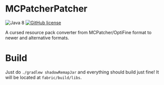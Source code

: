 # MCPatcherPatcher

![Java 8](https://img.shields.io/badge/language-Java%208-9B599A.svg?style=flat-square)
[![GitHub license](https://img.shields.io/github/license/LambdAurora/MCPatcherPatcher?style=flat-square)](https://raw.githubusercontent.com/LambdAurora/MCPatcherPatcher/master/LICENSE)

A cursed resource pack converter from MCPatcher/OptiFine format to newer and alternative formats.

# Build
Just do `./gradlew shadowRemapJar` and everything should build just fine! It will be located at `fabric/build/libs`.
